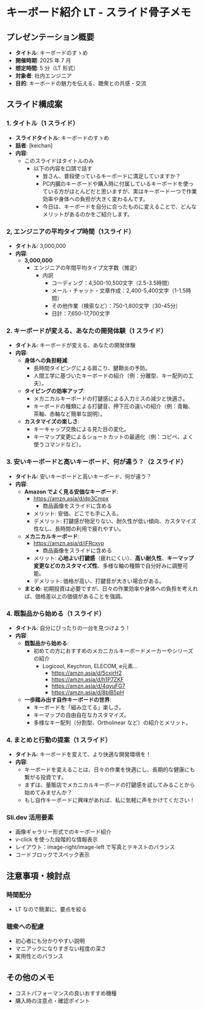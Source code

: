 # キーボード紹介 LT - スライド骨子メモ

## プレゼンテーション概要

- **タイトル**: キーボードのすゝめ
- **開催時期**: 2025 年 7 月
- **想定時間**: 5 分（LT 形式）
- **対象者**: 社内エンジニア
- **目的**: キーボードの魅力を伝える、聴衆との共感・交流

## スライド構成案

### 1. タイトル（1 スライド）

- **スライドタイトル**: キーボードのすゝめ
- **話者**: [keichan]
- **内容**:
  - このスライドはタイトルのみ
    - 以下の内容を口頭で話す
      - 皆さん、普段使っているキーボードに満足していますか？
      - PC内臓のキーボードや購入時に付属しているキーボードを使っている方がほとんどだと思いますが、実はキーボード一つで作業効率や身体への負担が大きく変わるんです。
      - 今日は、キーボードを自分に合ったものに変えることで、どんなメリットがあるのかをご紹介します。

### 2, エンジニアの平均タイプ時間（1スライド）

- **タイトル**: 3,000,000
- **内容**:
  - **3,000,000**
    - エンジニアの年間平均タイプ文字数（推定）
      - 内訳
        - コーディング：4,500-10,500文字（2.5-3.5時間）
        - メール・チャット・文章作成：2,400-5,400文字（1-1.5時間）
        - その他作業（検索など）：750-1,800文字（30-45分）
        - 日計：7,650-17,700文字

### 2. キーボードが変える、あなたの開発体験（1 スライド）

- **タイトル**: キーボードが変える、あなたの開発体験
- **内容**:
  - **身体への負担軽減**:
    - 長時間タイピングによる肩こり、腱鞘炎の予防。
    - 人間工学に基づいたキーボードの紹介（例：分離型、キー配列の工夫）。
  - **タイピングの効率アップ**:
    - メカニカルキーボードの打鍵感による入力ミスの減少と快適さ。
    - キーボードの種類による打鍵音、押下圧の違いの紹介（例：青軸、茶軸、赤軸など簡単な説明）。
  - **カスタマイズの楽しさ**:
    - キーキャップ交換による見た目の変化。
    - キーマップ変更によるショートカットの最適化（例：コピペ、よく使うコマンドなど）。

### 3. 安いキーボードと高いキーボード、何が違う？（2 スライド）

- **タイトル**: 安いキーボードと高いキーボード、何が違う？
- **内容**:
  - **Amazon でよく見る安価なキーボード**:
    - https://amzn.asia/d/dp3Cmpx
      - 商品画像をスライドに含める
    - メリット: 安価、どこでも手に入る。
    - デメリット: 打鍵感が物足りない、耐久性が低い傾向、カスタマイズ性なし、長時間の利用で疲れやすい。
  - **メカニカルキーボード**:
    - https://amzn.asia/d/iFRcxyp
      - 商品画像をスライドに含める
    - メリット: **心地よい打鍵感**（疲れにくい）、**高い耐久性**、**キーマップ変更などのカスタマイズ性**、多様な軸の種類で自分好みに調整可能。
    - デメリット: 価格が高い、打鍵音が大きい場合がある。
  - **まとめ**: 初期投資は必要ですが、日々の作業効率や身体への負担を考えれば、価格差以上の価値があることを強調。

### 4. 既製品から始める（1 スライド）

- **タイトル**: 自分にぴったりの一台を見つけよう！
- **内容**:
  - **既製品から始める**:
    - 初めての方におすすめのメカニカルキーボードメーカーやシリーズの紹介
      - Logicool, Keychron, ELECOM, e元素...
        - https://amzn.asia/d/5cxjrH2
        - https://amzn.asia/d/h1P7ZKF
        - https://amzn.asia/d/4qyuFG7 
        - https://amzn.asia/d/8blB5pH
  - **一歩踏み出す自作キーボードの世界**:
    - キーボードを「組み立てる」楽しさ。
    - キーマップの自由自在なカスタマイズ。
    - 多様なキー配列（分割型、Ortholinear など）の紹介とメリット。

### 4. まとめと行動の提案（1 スライド）

- **タイトル**: キーボードを変えて、より快適な開発環境を！
- **内容**:
  - キーボードを変えることは、日々の作業を快適にし、長期的な健康にも繋がる投資です。
  - まずは、量販店でメカニカルキーボードの打鍵感を試してみることから始めてみませんか？
  - もし自作キーボードに興味があれば、私に気軽に声をかけてください！

### Sli.dev 活用要素

- 画像ギャラリー形式でのキーボード紹介
- v-click を使った段階的な情報表示
- レイアウト：image-right/image-left で写真とテキストのバランス
- コードブロックでスペック表示

## 注意事項・検討点

### 時間配分

- LT なので簡潔に、要点を絞る

### 聴衆への配慮

- 初心者にも分かりやすい説明
- マニアックになりすぎない程度の深さ
- 実用性とのバランス

## その他のメモ

- コストパフォーマンスの良いおすすめ機種
- 購入時の注意点・確認ポイント
